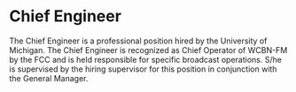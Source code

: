 # Chief Engineer

The Chief Engineer is a professional position hired by the University of Michigan. The Chief Engineer is recognized as Chief Operator of WCBN-FM by the FCC and is held responsible for specific broadcast operations. S/he is supervised by the hiring supervisor for this position in conjunction with the General Manager.

